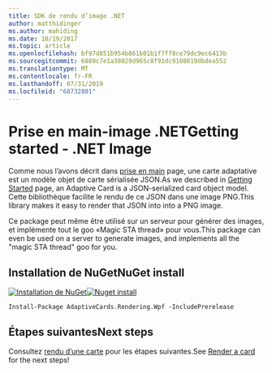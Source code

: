 ```yaml
---
title: SDK de rendu d’image .NET
author: matthidinger
ms.author: mahiding
ms.date: 10/19/2017
ms.topic: article
ms.openlocfilehash: bf97d851b954b861b01b1f7ff8ce79dc9ec6413b
ms.sourcegitcommit: 6889c7e1a38029d965c8f91dc9108819dbdea552
ms.translationtype: MT
ms.contentlocale: fr-FR
ms.lasthandoff: 07/31/2019
ms.locfileid: "68732801"
---
```

# <a name="getting-started---net-image"></a><span data-ttu-id="9e22c-102">Prise en main-image .NET</span><span class="sxs-lookup"><span data-stu-id="9e22c-102">Getting started - .NET Image</span></span>

<span data-ttu-id="9e22c-103">Comme nous l’avons décrit dans [prise en main](../../../authoring-cards/getting-started.md) page, une carte adaptative est un modèle objet de carte sérialisée JSON.</span><span class="sxs-lookup"><span data-stu-id="9e22c-103">As we described in [Getting Started](../../../authoring-cards/getting-started.md) page, an Adaptive Card is a JSON-serialized card object model.</span></span> <span data-ttu-id="9e22c-104">Cette bibliothèque facilite le rendu de ce JSON dans une image PNG.</span><span class="sxs-lookup"><span data-stu-id="9e22c-104">This library makes it easy to render that JSON into into a PNG image.</span></span>

<span data-ttu-id="9e22c-105">Ce package peut même être utilisé sur un serveur pour générer des images, et implémente tout le goo «Magic STA thread» pour vous.</span><span class="sxs-lookup"><span data-stu-id="9e22c-105">This package can even be used on a server to generate images, and implements all the "magic STA thread" goo for you.</span></span> 

## <a name="nuget-install"></a><span data-ttu-id="9e22c-106">Installation de NuGet</span><span class="sxs-lookup"><span data-stu-id="9e22c-106">NuGet install</span></span>

<span data-ttu-id="9e22c-107">[![Installation de NuGet](https://img.shields.io/nuget/vpre/AdaptiveCards.Rendering.Wpf.svg)](https://www.nuget.org/packages/AdaptiveCards.Rendering.Wpf)</span><span class="sxs-lookup"><span data-stu-id="9e22c-107">[![Nuget install](https://img.shields.io/nuget/vpre/AdaptiveCards.Rendering.Wpf.svg)](https://www.nuget.org/packages/AdaptiveCards.Rendering.Wpf)</span></span>

```console
Install-Package AdaptiveCards.Rendering.Wpf -IncludePrerelease
```

## <a name="next-steps"></a><span data-ttu-id="9e22c-108">Étapes suivantes</span><span class="sxs-lookup"><span data-stu-id="9e22c-108">Next steps</span></span>

<span data-ttu-id="9e22c-109">Consultez [rendu d’une carte](render-a-card.md) pour les étapes suivantes.</span><span class="sxs-lookup"><span data-stu-id="9e22c-109">See [Render a card](render-a-card.md) for the next steps!</span></span>